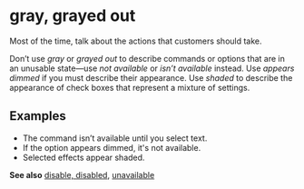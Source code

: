 # gray, grayed out

Most of the time, talk about the actions that customers should take.

Don’t use *gray* or *grayed out* to describe commands or options that are in an unusable state—use *not available* or *isn’t available* instead. Use *appears dimmed* if you must describe their appearance. Use *shaded* to describe the appearance of check boxes that represent a mixture of settings.

## Examples

- The command isn’t available until you select text.  
- If the option appears dimmed, it's not available.  
- Selected effects appear shaded.

**See also** [disable, disabled](../d/disable-disabled.md), [unavailable](../u/unavailable.md)
